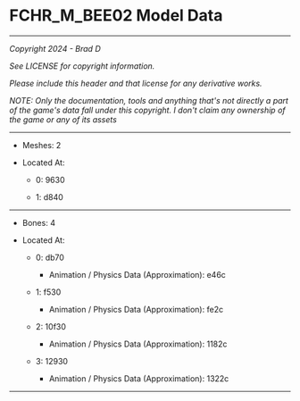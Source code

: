 # FCHR_M_BEE02 Model Data

---

*Copyright 2024 - Brad D*

*See LICENSE for copyright information.*

*Please include this header and that license for any derivative works.*

*NOTE: Only the documentation, tools and anything that's not directly a part of the game's data fall under this copyright. I don't claim any ownership of the game or any of its assets*

---

* Meshes: 2

* Located At:

  * 0: 9630

  * 1: d840

---

* Bones: 4

* Located At:

  * 0: db70

    * Animation / Physics Data (Approximation): e46c

  * 1: f530

    * Animation / Physics Data (Approximation): fe2c

  * 2: 10f30

    * Animation / Physics Data (Approximation): 1182c

  * 3: 12930

    * Animation / Physics Data (Approximation): 1322c

---

